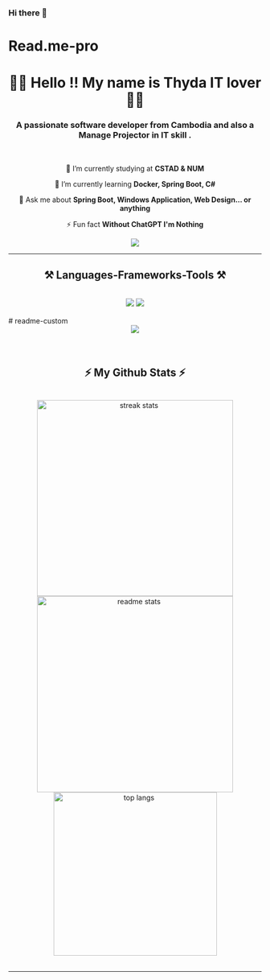 ### Hi there 👋
# Read.me-pro
<h1 align="center">👋🏻 Hello !! My name is Thyda IT lover👋🏻</h1> 
<h3 align="center">A passionate software developer from Cambodia and also a Manage Projector in IT skill . </h3>

<br/>

<div align="center">
 
 🔭 I’m currently studying at **CSTAD & NUM**
 
 🌱 I’m currently learning **Docker, Spring Boot, C#**

💬 Ask me about **Spring Boot, Windows Application, Web Design... or anything**

⚡️ Fun fact **Without ChatGPT I'm Nothing**

 </div>
 
<div align="center"> 
  <a href="thydatha484@gmail.com">
    <img src="https://img.shields.io/badge/Gmail-333333?style=for-the-badge&logo=gmail&logoColor=red" />
  </a>
  <a href="https://github.com/thathyda" target="_blank">
  </a>
</div>

 <hr/>
 
<h2 align="center">⚒ Languages-Frameworks-Tools ⚒</h2>
<br/>
<div align="center">
    <img src="https://skillicons.dev/icons?i=react,bootstrap,mui,html,css,vscode,github,figma,tailwind,git,discord,ai,cisco,linux" />
    <img src="https://skillicons.dev/icons?i=nodejs,javascript,typescript,cs,java,nextjs,mysql,idea,postman,spring boot" /><br>
</div>
<br/>
# readme-custom
<div align="center">
    <img src = "https://c4.wallpaperflare.com/wallpaper/570/86/323/anime-anime-girls-horns-simple-background-wallpaper-preview.jpg"
</div>
<br/><br/><br/>
<h2 align="center">⚡ My Github Stats ⚡</h2>
<br>
<div align=center>
  <img width=390 src="https://github-readme-streak-stats-salesp07.vercel.app/?user=thathyda &count_private=true&theme=react&border_radius=10" alt="streak stats"/>
  <img width=390 src="https://github-readme-stats-salesp07.vercel.app/api?username=MengseuThoeng&count_private=true&show_icons=true&theme=react&rank_icon=github&border_radius=10" alt="readme stats" />
  <br/>
  <img width=325 align="center" src="https://github-readme-stats-salesp07.vercel.app/api/top-langs/?username=thathyda&hide=HTML&langs_count=8&layout=compact&theme=react&border_radius=10&size_weight=0.5&count_weight=0.5&exclude_repo=github-readme-stats" alt="top langs" />
</div>
<br/>
<hr/>
<br/>


